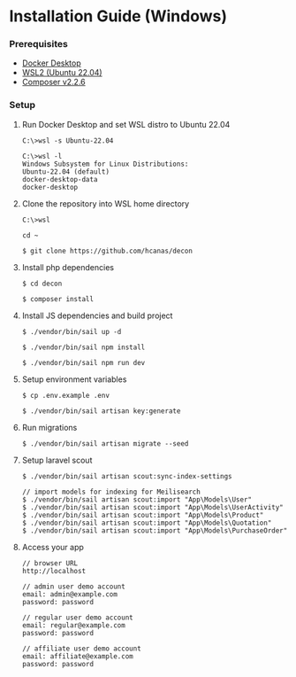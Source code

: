 

# Installation Guide (Windows)
### Prerequisites
- [Docker Desktop](https://docker.com/products/docker-desktop)
- [WSL2 (Ubuntu 22.04)](https://ubuntu.com/wsl)
- [Composer v2.2.6](https://getcomposer.org/doc/00-intro.md#installation-windows)

### Setup
1. Run Docker Desktop and set WSL distro to Ubuntu 22.04

    ```
    C:\>wsl -s Ubuntu-22.04
    
    C:\>wsl -l
    Windows Subsystem for Linux Distributions:
    Ubuntu-22.04 (default)
    docker-desktop-data
    docker-desktop
    ```
2. Clone the repository into WSL home directory
    ```
    C:\>wsl
    
    cd ~
    
    $ git clone https://github.com/hcanas/decon
    ```
3. Install php dependencies
    ```
    $ cd decon
    
    $ composer install
    ```
4. Install JS dependencies and build project
    ```
   $ ./vendor/bin/sail up -d
   
   $ ./vendor/bin/sail npm install
   
   $ ./vendor/bin/sail npm run dev
   ```
5. Setup environment variables
   ```
   $ cp .env.example .env
   
   $ ./vendor/bin/sail artisan key:generate
   ```
6. Run migrations
   ```
   $ ./vendor/bin/sail artisan migrate --seed
   ```
7. Setup laravel scout
   ```
   $ ./vendor/bin/sail artisan scout:sync-index-settings
   
   // import models for indexing for Meilisearch
   $ ./vendor/bin/sail artisan scout:import "App\Models\User"
   $ ./vendor/bin/sail artisan scout:import "App\Models\UserActivity"
   $ ./vendor/bin/sail artisan scout:import "App\Models\Product"
   $ ./vendor/bin/sail artisan scout:import "App\Models\Quotation"
   $ ./vendor/bin/sail artisan scout:import "App\Models\PurchaseOrder"
   ```
8. Access your app
   ```
   // browser URL
   http://localhost
   
   // admin user demo account
   email: admin@example.com
   password: password
   
   // regular user demo account
   email: regular@example.com
   password: password
   
   // affiliate user demo account
   email: affiliate@example.com
   password: password
   ```

